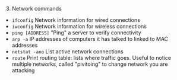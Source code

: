 3. Network commands

- `ifconfig`
Network information for wired connections
- `iwconfig`
Network information for wireless connections
- `ping [ADDRESS]`
"Ping" a server to verify connectivity
- `arp -a`
IP addresses of computers it has talked to linked to MAC addresses
- `netstat -ano`
List active network connections
- `route`
Print routing table: lists where traffic goes. Useful to notice multiple networks, called "pivitoing" to change network you are attacking